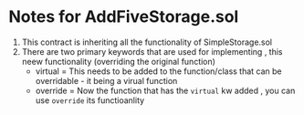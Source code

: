 # Notes for AddFiveStorage.sol

1. This contract is inheriting all the functionality of SimpleStorage.sol 
2. There are two primary keywords that are used for implementing , this neew functionality (overriding the original function)
    - virtual = This needs to be added to the function/class that can be overridable - it being a virual function
    - override = Now the function that has the `virtual` kw added , you can use `override` its functioanlity